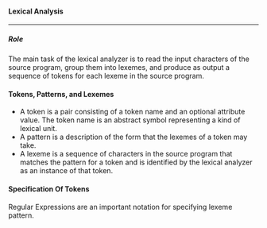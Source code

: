 #### Lexical Analysis
---
##### Role
The main task of the lexical analyzer is to read the input characters of the source program, group them into lexemes, and produce as output a sequence of tokens for each lexeme in the source program.


#### Tokens, Patterns, and Lexemes
- A token is a pair consisting of a token name and an optional attribute value. The token name is an abstract symbol representing a kind of lexical unit.
- A pattern is a description of the form that the lexemes of a token may take.
- A lexeme is a sequence of characters in the source program that matches the pattern for a token and is identified by the lexical analyzer as an instance of that token.

#### Specification Of Tokens
Regular Expressions are an important notation for specifying lexeme pattern.

